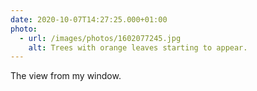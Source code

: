 ```yaml
---
date: 2020-10-07T14:27:25.000+01:00
photo:
  - url: /images/photos/1602077245.jpg
    alt: Trees with orange leaves starting to appear.
---
```

The view from my window.
